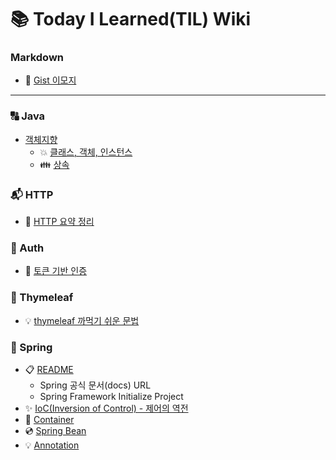 # 📚 Today I Learned(TIL) Wiki

### Markdown

- 📘 [Gist 이모지](https://github.com/LeeJun1118/TIL/blob/main/markdown/emoji.md)

---

### 🔠 Java
- [객체지향](https://github.com/LeeJun1118/TIL/tree/main/java/oop)
  - 💥 [클래스, 객체, 인스턴스](https://github.com/LeeJun1118/TIL/blob/main/java/oop/class_object_instance.md)
  - 👪 [상속](https://github.com/LeeJun1118/TIL/blob/main/java/oop/inheritance.md)

### 📬 HTTP

- 📄 [HTTP 요약 정리](https://github.com/LeeJun1118/TIL/blob/main/http/basic.md)

### 🔐 Auth

- 🔑 [토큰 기반 인증](https://github.com/LeeJun1118/TIL/blob/main/auth/token.md)

### 🌿 Thymeleaf

- 💡 [thymeleaf 까먹기 쉬운 문법](https://github.com/LeeJun1118/TIL/blob/main/thymeleaf/my-tip.md)

### 🍃 Spring

- 📋 [README](https://github.com/LeeJun1118/TIL/tree/main/spring)
    - Spring 공식 문서(docs) URL
    - Spring Framework Initialize Project
- ✨ [IoC(Inversion of Control) - 제어의 역전](https://github.com/LeeJun1118/TIL/blob/main/spring/ioc.md)
- 🚢 [Container](https://github.com/LeeJun1118/TIL/blob/main/spring/container.md)
- 💿 [Spring Bean](https://github.com/LeeJun1118/TIL/blob/main/spring/bean.md)
- 💡 [Annotation](https://github.com/LeeJun1118/TIL/blob/main/spring/annotation.md)